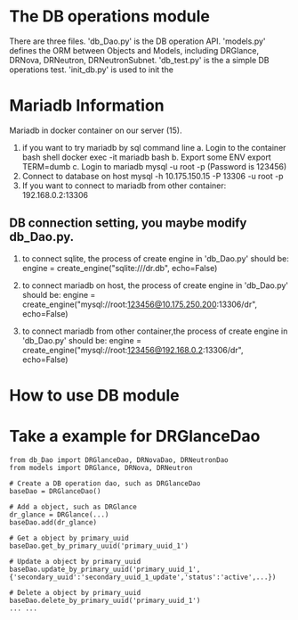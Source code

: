 # The DB operations module
There are three files.
'db_Dao.py' is the DB operation API.
'models.py' defines the ORM between Objects and Models, including DRGlance, DRNova, DRNeutron, DRNeutronSubnet.
'db_test.py' is the a simple DB operations test.
'init_db.py' is used to init the 
# Mariadb Information
Mariadb in docker container on our server (15).
1. if you want to try mariadb by sql command line
    a.  Login to the container bash shell
          docker exec -it mariadb bash
    b.  Export some ENV
         export TERM=dumb
    c.  Login to mariadb
          mysql -u root -p
         (Password is 123456)
2.  Connect to database on host
    mysql -h 10.175.150.15 -P 13306 -u root -p
3.  If you want to connect to mariadb from other container:
    192.168.0.2:13306

## DB connection setting, you maybe modify db_Dao.py.

1. to connect sqlite, the process of create engine in 'db_Dao.py' should be:
   engine = create_engine("sqlite:///dr.db", echo=False)

2. to connect mariadb on host, the process of create engine in 'db_Dao.py' should be:
   engine = create_engine("mysql://root:123456@10.175.250.200:13306/dr", echo=False) 

3. to connect mariadb from other container,the process of create engine in 'db_Dao.py' should be:
   engine = create_engine("mysql://root:123456@192.168.0.2:13306/dr", echo=False) 

# How to use DB module
# Take a example for DRGlanceDao

```
from db_Dao import DRGlanceDao, DRNovaDao, DRNeutronDao
from models import DRGlance, DRNova, DRNeutron

# Create a DB operation dao, such as DRGlanceDao
baseDao = DRGlanceDao() 

# Add a object, such as DRGlance
dr_glance = DRGlance(...)
baseDao.add(dr_glance)

# Get a object by primary_uuid
baseDao.get_by_primary_uuid('primary_uuid_1')

# Update a object by primary_uuid
baseDao.update_by_primary_uuid('primary_uuid_1',{'secondary_uuid':'secondary_uuid_1_update','status':'active',...})

# Delete a object by primary_uuid
baseDao.delete_by_primary_uuid('primary_uuid_1')
... ...

```
